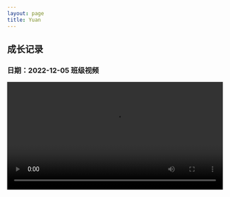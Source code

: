 ```yaml
---
layout: page
title: Yuan
---
```


## 成长记录
### 日期：2022-12-05 班级视频
<video controls width='100%' src="/assets/video/1359_1670235494.mp4"></video>
